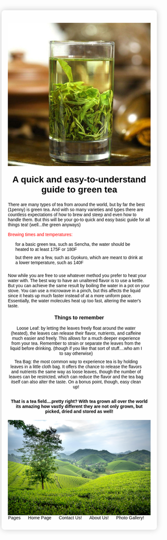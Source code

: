 <!DOCTYPE html>
<html lang="en">
<head>
    <meta charset="UTF-8">
    <meta name="viewport" content="width=device-width, initial-scale=1.0">
    <title>Green Tea</title>
    <style>
        body {
            font-family: Arial, sans-serif;
            margin: 0;
            padding: 0;
            background-image: url('2690293634_8557a484b1_b.jpg');
            background-size: cover;
            background-position: center;
            color: black;
        }
        .container {
            width: 90%;
            margin: 50px auto;
            padding: 20px;
            background-color: rgba(255, 255, 255, 0.8);
            border-radius: 10px;
            box-shadow: 0 0 20px rgba(0, 0, 0, 0.2);
            position: relative;
            overflow: hidden;
        }
        h1, h2, h3, h4, h5, h6 {
            text-align: center;
            margin-top: 20px;
        }
        h2 {
            font-size: 28px;
        }
        p {
            margin: 15px 0;
        }
        .highlight {
            color: black;
        }
        ul {
            padding-left: 0;
            list-style-type: none;
            margin: 0;
            text-align: center;
        }
        li {
            margin-bottom: 10px;
            display: inline-block;
            margin-right: 20px;
            position: relative;
        }
        li a {
            color: black;
            text-decoration: none;
        }
        li a:hover {
            text-decoration: underline;
        }
        .dropdown-content {
            display: none;
            position: absolute;
            background-color: #f9f9f9;
            min-width: 160px;
            box-shadow: 0 8px 16px 0 rgba(0,0,0,0.2);
            z-index: 1;
            top: -5px;
            left: 0;
        }
        .dropdown:hover .dropdown-content {
            display: block;
        }
        .dropdown-content a {
            color: black;
            padding: 12px 16px;
            text-decoration: none;
            display: block;
        }
        .dropdown-content a:hover {
            background-color: #f1f1f1;
        }
        img.tea-field {
            display: block;
            margin: 0 auto;
        }
        @media screen and (max-width: 600px) {
            .container {
                width: 95%;
            }
        }
    </style>
</head>
<body>
    <div class="container">
        <h1><img src="main-qimg-14ff668b1c08bfab4cc710cdfba6a9d3-lq.jpg" alt="Just some coffee" style="width:520px"></h1>
        <h2>A quick and easy-to-understand guide to green tea</h2>
        <p>There are many types of tea from around the world, but by far the best (1penny) is green tea. And with so many varieties and types there are countless expectations of how to brew and steep and even how to handle them. But this will be your go-to quick and easy basic guide for all things tea! (well...the green anyways) </p>
        <p><span style="color: red;">Brewing times and temperatures:</span></p>
        <ol>
            <li>for a basic green tea, such as Sencha, the water should be heated to at least 175F or 180F</li>
            <li>but there are a few, such as Gyokuro, which are meant to drink at a lower temperature, such as 140F</li>
        </ol>
        <p>Now while you are free to use whatever method you prefer to heat your water with. The best way to have an unaltered flavor is to use a kettle. But you can achieve the same result by boiling the water in a pot on your stove. You can use a microwave in a pinch, but this affects the liquid since it heats up much faster instead of at a more uniform pace. Essentially, the water molecules heat up too fast, altering the water's taste.</p>
        <h3><span class="highlight">Things to remember</span></h3>
        <ul>
            <li>Loose Leaf: by letting the leaves freely float around the water (heated), the leaves can release their flavor, nutrients, and caffeine much easier and freely. This allows for a much deeper experience from your tea. Remember to strain or separate the leaves from the liquid before drinking. (though if you like that sort of stuff....who am I to say otherwise) </li>
            <li>Tea Bag: the most common way to experience tea is by holding leaves in a little cloth bag. It offers the chance to release the flavors and nutrients the same way as loose leaves, though the number of leaves can be restricted, which can reduce the flavor and the tea bag itself can also alter the taste. On a bonus point, though, easy clean up! </li>
        </ul>
        <h4>That is a tea field....pretty right? With tea grown all over the world its amazing how vastly different they are not only grown, but picked, dried and stored as well!</h4>
        <img src="pexels-photo-6711567.jpeg" alt="tea field" style="width:550px" class="tea-field">
        <ul>
            <li class="dropdown">
                <a href="#">Pages</a>
                <div class="dropdown-content">
                    <a href="#">Page 1</a>
                    <a href="#">Page 2</a>
                    <a href="#">Page 3</a>
                </div>
            </li>
            <li><a href="https://kenzie-nice.github.io/Losingtrack_of_theseSites.io/">Home Page</a></li>
            <li><a href="https://kenzie-nice.github.io/Contactpage.io/">Contact Us!</a></li>
            <li><a href="https://kenzie-nice.github.io/About-us.io/">About Us!</a></li>
            <li><a href="https://kenzie-nice.github.io/Gallery.io/">Photo Gallery!</a></li>
        </ul>
    </div>
</body>
</html>
